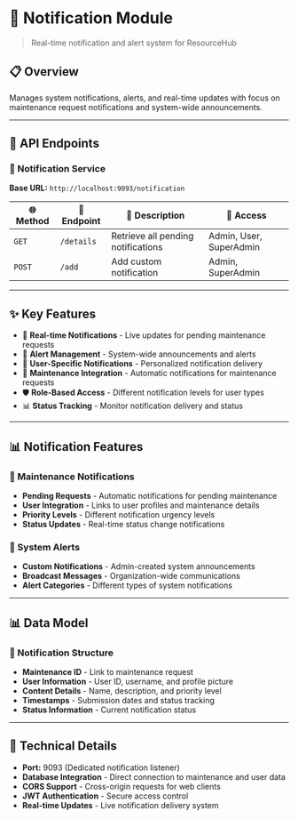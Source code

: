 # 🔔 Notification Module

> Real-time notification and alert system for ResourceHub

## 📋 Overview

Manages system notifications, alerts, and real-time updates with focus on maintenance request notifications and system-wide announcements.

---

## 🔗 API Endpoints

### 🔔 Notification Service
**Base URL:** `http://localhost:9093/notification`

| 🌐 Method | 🔗 Endpoint | 📝 Description | 👥 Access |
|-----------|-------------|----------------|-----------|
| `GET` | `/details` | Retrieve all pending notifications | Admin, User, SuperAdmin |
| `POST` | `/add` | Add custom notification | Admin, SuperAdmin |

---

## ✨ Key Features

- 🔄 **Real-time Notifications** - Live updates for pending maintenance requests
- 🚨 **Alert Management** - System-wide announcements and alerts
- 👥 **User-Specific Notifications** - Personalized notification delivery
- 🔧 **Maintenance Integration** - Automatic notifications for maintenance requests
- 🛡️ **Role-Based Access** - Different notification levels for user types
- 📊 **Status Tracking** - Monitor notification delivery and status

---

## 📊 Notification Features

### 🔧 Maintenance Notifications
- **Pending Requests** - Automatic notifications for pending maintenance
- **User Integration** - Links to user profiles and maintenance details
- **Priority Levels** - Different notification urgency levels
- **Status Updates** - Real-time status change notifications

### 🚨 System Alerts
- **Custom Notifications** - Admin-created system announcements
- **Broadcast Messages** - Organization-wide communications
- **Alert Categories** - Different types of system notifications

---

## 📊 Data Model

### 🔔 Notification Structure
- **Maintenance ID** - Link to maintenance request
- **User Information** - User ID, username, and profile picture
- **Content Details** - Name, description, and priority level
- **Timestamps** - Submission dates and status tracking
- **Status Information** - Current notification status

---

## 🔧 Technical Details

- **Port:** 9093 (Dedicated notification listener)
- **Database Integration** - Direct connection to maintenance and user data
- **CORS Support** - Cross-origin requests for web clients
- **JWT Authentication** - Secure access control
- **Real-time Updates** - Live notification delivery system
